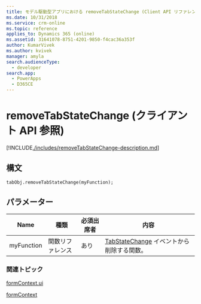 ```yaml
---
title: モデル駆動型アプリにおける removeTabStateChange (Client API リファレンス) | Microsoft Docs
ms.date: 10/31/2018
ms.service: crm-online
ms.topic: reference
applies_to: Dynamics 365 (online)
ms.assetid: 31641078-8751-4201-9850-f4cac36a353f
author: KumarVivek
ms.author: kvivek
manager: amyla
search.audienceType:
  - developer
search.app:
  - PowerApps
  - D365CE
---
```

# <a name="removetabstatechange-client-api-reference"></a>removeTabStateChange (クライアント API 参照)



[!INCLUDE[./includes/removeTabStateChange-description.md](./includes/removeTabStateChange-description.md)]

## <a name="syntax"></a>構文

`tabObj.removeTabStateChange(myFunction);` 

## <a name="parameter"></a>パラメーター

|Name|種類​​|必須出席者|内容|
|--|--|--|--|
|myFunction|関数リファレンス|あり|[TabStateChange](../events/tabstatechange.md) イベントから削除する関数。|

### <a name="related-topics"></a>関連トピック

[formContext.ui](../formContext-ui.md)

[formContext](../../clientapi-form-context.md) 


